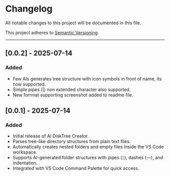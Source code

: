 # Changelog

All notable changes to this project will be documented in this file.

This project adheres to [Semantic Versioning](https://semver.org/).

---

## [0.0.2] - 2025-07-14
### Added
- Few AIs generates tree structure with icon symbols in front of name, its now supported.
- Simple pipes (|) non extended character also supported.
- New forrmat supporting screenshot added to readme file.

## [0.0.1] - 2025-07-14
### Added
- Initial release of AI DiskTree Creator.
- Parses tree-like directory structures from plain text files.
- Automatically creates nested folders and empty files inside the VS Code workspace.
- Supports AI-generated folder structures with pipes (`|`), dashes (`──`), and indentation.
- Integrated with VS Code Command Palette for quick access.

